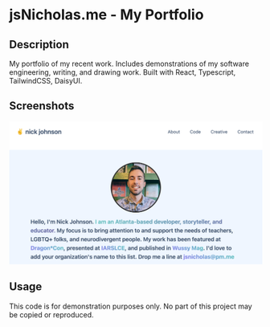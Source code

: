 # jsNicholas.me - My Portfolio

## Description

My portfolio of my recent work. Includes demonstrations of my software engineering, writing, and drawing work. Built with React, Typescript, TailwindCSS, DaisyUI.

## Screenshots

<img src="./src/assets/images/portfolio_screenshot.png">

## Usage

This code is for demonstration purposes only. No part of this project may be copied or reproduced.
